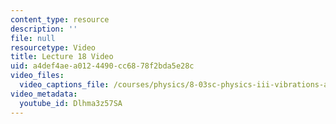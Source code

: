 ```yaml
---
content_type: resource
description: ''
file: null
resourcetype: Video
title: Lecture 18 Video
uid: a4def4ae-a012-4490-cc68-78f2bda5e28c
video_files:
  video_captions_file: /courses/physics/8-03sc-physics-iii-vibrations-and-waves-fall-2016/part-iii-optics/lecture-18/lecture-18-video/Dlhma3z57SA.vtt
video_metadata:
  youtube_id: Dlhma3z57SA
---
```

